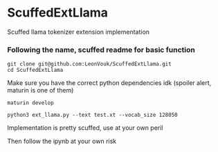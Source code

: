 # ScuffedExtLlama
Scuffed llama tokenizer extension implementation

### Following the name, scuffed readme for basic function
```console
git clone git@github.com:LeonVouk/ScuffedExtLlama.git
cd ScuffedExtLlama
```

Make sure you have the correct python dependencies idk (spoiler alert, maturin is one of them)

```console
maturin develop
```

```console
python3 ext_llama.py --text test.xt --vocab_size 128050
```

Implementation is pretty scuffed, use at your own peril

Then follow the ipynb at your own risk
